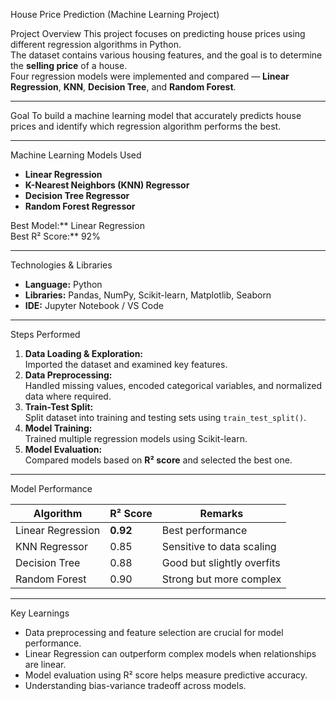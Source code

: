 House Price Prediction (Machine Learning Project)

Project Overview
This project focuses on predicting house prices using different regression algorithms in Python.  
The dataset contains various housing features, and the goal is to determine the **selling price** of a house.  
Four regression models were implemented and compared — **Linear Regression**, **KNN**, **Decision Tree**, and **Random Forest**.

---

Goal
To build a machine learning model that accurately predicts house prices and identify which regression algorithm performs the best.

---

Machine Learning Models Used
- **Linear Regression**
- **K-Nearest Neighbors (KNN) Regressor**
- **Decision Tree Regressor**
- **Random Forest Regressor**

Best Model:** Linear Regression  
Best R² Score:** 92%

---

Technologies & Libraries
- **Language:** Python  
- **Libraries:** Pandas, NumPy, Scikit-learn, Matplotlib, Seaborn  
- **IDE:** Jupyter Notebook / VS Code  

---

Steps Performed
1. **Data Loading & Exploration:**  
   Imported the dataset and examined key features.
2. **Data Preprocessing:**  
   Handled missing values, encoded categorical variables, and normalized data where required.
3. **Train-Test Split:**  
   Split dataset into training and testing sets using `train_test_split()`.
4. **Model Training:**  
   Trained multiple regression models using Scikit-learn.
5. **Model Evaluation:**  
   Compared models based on **R² score** and selected the best one.

---

 Model Performance

| Algorithm | R² Score | Remarks |
|------------|-----------|---------|
| Linear Regression | **0.92** | Best performance |
| KNN Regressor | 0.85 | Sensitive to data scaling |
| Decision Tree | 0.88 | Good but slightly overfits |
| Random Forest | 0.90 | Strong but more complex |

---

 Key Learnings
- Data preprocessing and feature selection are crucial for model performance.  
- Linear Regression can outperform complex models when relationships are linear.  
- Model evaluation using R² score helps measure predictive accuracy.  
- Understanding bias-variance tradeoff across models.
